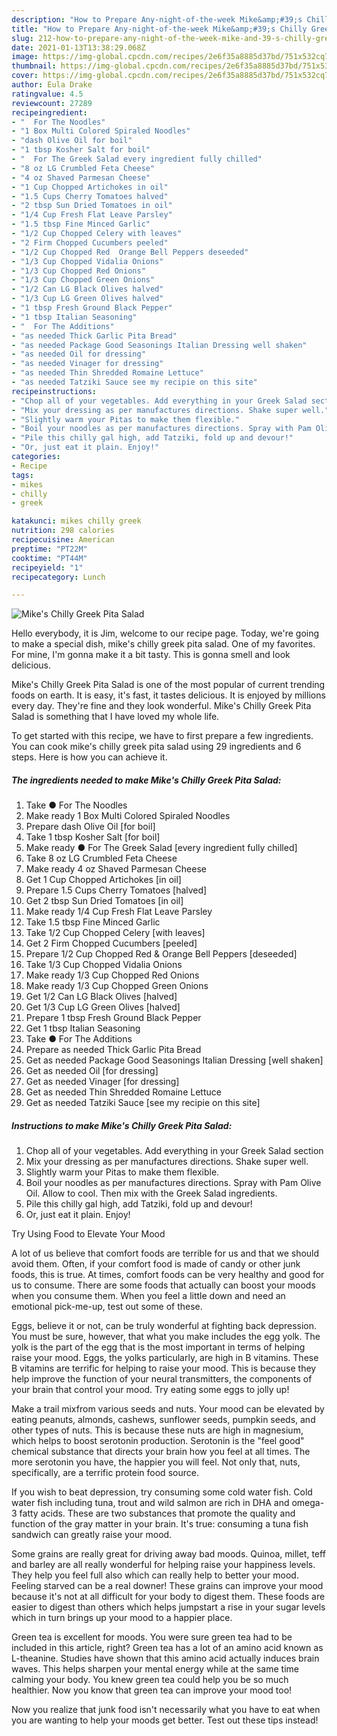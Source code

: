 ```yaml
---
description: "How to Prepare Any-night-of-the-week Mike&amp;#39;s Chilly Greek Pita Salad"
title: "How to Prepare Any-night-of-the-week Mike&amp;#39;s Chilly Greek Pita Salad"
slug: 212-how-to-prepare-any-night-of-the-week-mike-and-39-s-chilly-greek-pita-salad
date: 2021-01-13T13:38:29.068Z
image: https://img-global.cpcdn.com/recipes/2e6f35a8885d37bd/751x532cq70/mikes-chilly-greek-pita-salad-recipe-main-photo.jpg
thumbnail: https://img-global.cpcdn.com/recipes/2e6f35a8885d37bd/751x532cq70/mikes-chilly-greek-pita-salad-recipe-main-photo.jpg
cover: https://img-global.cpcdn.com/recipes/2e6f35a8885d37bd/751x532cq70/mikes-chilly-greek-pita-salad-recipe-main-photo.jpg
author: Eula Drake
ratingvalue: 4.5
reviewcount: 27289
recipeingredient:
- "  For The Noodles"
- "1 Box Multi Colored Spiraled Noodles"
- "dash Olive Oil for boil"
- "1 tbsp Kosher Salt for boil"
- "  For The Greek Salad every ingredient fully chilled"
- "8 oz LG Crumbled Feta Cheese"
- "4 oz Shaved Parmesan Cheese"
- "1 Cup Chopped Artichokes in oil"
- "1.5 Cups Cherry Tomatoes halved"
- "2 tbsp Sun Dried Tomatoes in oil"
- "1/4 Cup Fresh Flat Leave Parsley"
- "1.5 tbsp Fine Minced Garlic"
- "1/2 Cup Chopped Celery with leaves"
- "2 Firm Chopped Cucumbers peeled"
- "1/2 Cup Chopped Red  Orange Bell Peppers deseeded"
- "1/3 Cup Chopped Vidalia Onions"
- "1/3 Cup Chopped Red Onions"
- "1/3 Cup Chopped Green Onions"
- "1/2 Can LG Black Olives halved"
- "1/3 Cup LG Green Olives halved"
- "1 tbsp Fresh Ground Black Pepper"
- "1 tbsp Italian Seasoning"
- "  For The Additions"
- "as needed Thick Garlic Pita Bread"
- "as needed Package Good Seasonings Italian Dressing well shaken"
- "as needed Oil for dressing"
- "as needed Vinager for dressing"
- "as needed Thin Shredded Romaine Lettuce"
- "as needed Tatziki Sauce see my recipie on this site"
recipeinstructions:
- "Chop all of your vegetables. Add everything in your Greek Salad section"
- "Mix your dressing as per manufactures directions. Shake super well."
- "Slightly warm your Pitas to make them flexible."
- "Boil your noodles as per manufactures directions. Spray with Pam Olive Oil. Allow to cool. Then mix with the Greek Salad ingredients."
- "Pile this chilly gal high, add Tatziki, fold up and devour!"
- "Or, just eat it plain. Enjoy!"
categories:
- Recipe
tags:
- mikes
- chilly
- greek

katakunci: mikes chilly greek 
nutrition: 298 calories
recipecuisine: American
preptime: "PT22M"
cooktime: "PT44M"
recipeyield: "1"
recipecategory: Lunch

---
```



![Mike&#39;s Chilly Greek Pita Salad](https://img-global.cpcdn.com/recipes/2e6f35a8885d37bd/751x532cq70/mikes-chilly-greek-pita-salad-recipe-main-photo.jpg)

Hello everybody, it is Jim, welcome to our recipe page. Today, we're going to make a special dish, mike&#39;s chilly greek pita salad. One of my favorites. For mine, I'm gonna make it a bit tasty. This is gonna smell and look delicious.

Mike&#39;s Chilly Greek Pita Salad is one of the most popular of current trending foods on earth. It is easy, it's fast, it tastes delicious. It is enjoyed by millions every day. They're fine and they look wonderful. Mike&#39;s Chilly Greek Pita Salad is something that I have loved my whole life.




To get started with this recipe, we have to first prepare a few ingredients. You can cook mike&#39;s chilly greek pita salad using 29 ingredients and 6 steps. Here is how you can achieve it.

<!--inarticleads1-->

##### The ingredients needed to make Mike&#39;s Chilly Greek Pita Salad:

1. Take  ● For The Noodles
1. Make ready 1 Box Multi Colored Spiraled Noodles
1. Prepare dash Olive Oil [for boil]
1. Take 1 tbsp Kosher Salt [for boil]
1. Make ready  ● For The Greek Salad [every ingredient fully chilled]
1. Take 8 oz LG Crumbled Feta Cheese
1. Make ready 4 oz Shaved Parmesan Cheese
1. Get 1 Cup Chopped Artichokes [in oil]
1. Prepare 1.5 Cups Cherry Tomatoes [halved]
1. Get 2 tbsp Sun Dried Tomatoes [in oil]
1. Make ready 1/4 Cup Fresh Flat Leave Parsley
1. Take 1.5 tbsp Fine Minced Garlic
1. Take 1/2 Cup Chopped Celery [with leaves]
1. Get 2 Firm Chopped Cucumbers [peeled]
1. Prepare 1/2 Cup Chopped Red &amp; Orange Bell Peppers [deseeded]
1. Take 1/3 Cup Chopped Vidalia Onions
1. Make ready 1/3 Cup Chopped Red Onions
1. Make ready 1/3 Cup Chopped Green Onions
1. Get 1/2 Can LG Black Olives [halved]
1. Get 1/3 Cup LG Green Olives [halved]
1. Prepare 1 tbsp Fresh Ground Black Pepper
1. Get 1 tbsp Italian Seasoning
1. Take  ● For The Additions
1. Prepare as needed Thick Garlic Pita Bread
1. Get as needed Package Good Seasonings Italian Dressing [well shaken]
1. Get as needed Oil [for dressing]
1. Get as needed Vinager [for dressing]
1. Get as needed Thin Shredded Romaine Lettuce
1. Get as needed Tatziki Sauce [see my recipie on this site]




<!--inarticleads2-->

##### Instructions to make Mike&#39;s Chilly Greek Pita Salad:

1. Chop all of your vegetables. Add everything in your Greek Salad section
1. Mix your dressing as per manufactures directions. Shake super well.
1. Slightly warm your Pitas to make them flexible.
1. Boil your noodles as per manufactures directions. Spray with Pam Olive Oil. Allow to cool. Then mix with the Greek Salad ingredients.
1. Pile this chilly gal high, add Tatziki, fold up and devour!
1. Or, just eat it plain. Enjoy!




Try Using Food to Elevate Your Mood


A lot of us believe that comfort foods are terrible for us and that we should avoid them. Often, if your comfort food is made of candy or other junk foods, this is true. At times, comfort foods can be very healthy and good for us to consume. There are some foods that actually can boost your moods when you consume them. When you feel a little down and need an emotional pick-me-up, test out some of these.

Eggs, believe it or not, can be truly wonderful at fighting back depression. You must be sure, however, that what you make includes the egg yolk. The yolk is the part of the egg that is the most important in terms of helping raise your mood. Eggs, the yolks particularly, are high in B vitamins. These B vitamins are terrific for helping to raise your mood. This is because they help improve the function of your neural transmitters, the components of your brain that control your mood. Try eating some eggs to jolly up!

Make a trail mixfrom various seeds and nuts. Your mood can be elevated by eating peanuts, almonds, cashews, sunflower seeds, pumpkin seeds, and other types of nuts. This is because these nuts are high in magnesium, which helps to boost serotonin production. Serotonin is the "feel good" chemical substance that directs your brain how you feel at all times. The more serotonin you have, the happier you will feel. Not only that, nuts, specifically, are a terrific protein food source.

If you wish to beat depression, try consuming some cold water fish. Cold water fish including tuna, trout and wild salmon are rich in DHA and omega-3 fatty acids. These are two substances that promote the quality and function of the gray matter in your brain. It's true: consuming a tuna fish sandwich can greatly raise your mood. 

Some grains are really great for driving away bad moods. Quinoa, millet, teff and barley are all really wonderful for helping raise your happiness levels. They help you feel full also which can really help to better your mood. Feeling starved can be a real downer! These grains can improve your mood because it's not at all difficult for your body to digest them. These foods are easier to digest than others which helps jumpstart a rise in your sugar levels which in turn brings up your mood to a happier place.

Green tea is excellent for moods. You were sure green tea had to be included in this article, right? Green tea has a lot of an amino acid known as L-theanine. Studies have shown that this amino acid actually induces brain waves. This helps sharpen your mental energy while at the same time calming your body. You knew green tea could help you be so much healthier. Now you know that green tea can improve your mood too!

Now you realize that junk food isn't necessarily what you have to eat when you are wanting to help your moods get better. Test out  these tips  instead!

